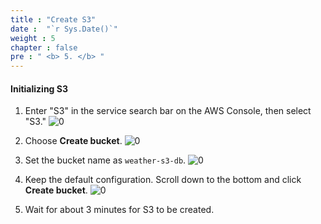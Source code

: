 ```yaml
---
title : "Create S3"
date :  "`r Sys.Date()`" 
weight : 5 
chapter : false
pre : " <b> 5. </b> "
---
```



#### Initializing S3
1. Enter "S3" in the service search bar on the AWS Console, then select "S3."
![0](/images/5.s3/im-03.png)

2. Choose **Create bucket**.
![0](/images/5.s3/im-02.png)

3. Set the bucket name as `weather-s3-db`.
![0](/images/5.s3/im-01.png)

4. Keep the default configuration. Scroll down to the bottom and click **Create bucket**.
![0](/images/5.s3/im-00.png)


7. Wait for about 3 minutes for S3 to be created.
